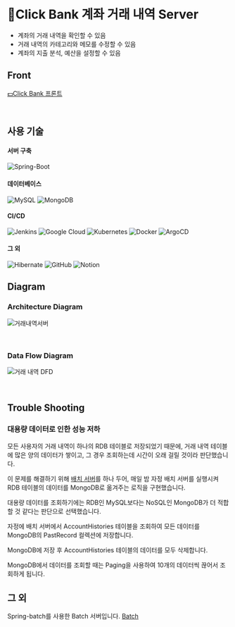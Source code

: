 # 📝Click Bank 계좌 거래 내역 Server

- 계좌의 거래 내역을 확인할 수 있음
- 거래 내역의 카테고리와 메모를 수정할 수 있음
- 계좌의 지출 분석, 예산을 설정할 수 있음

## Front
[💵Click Bank 프론트](https://github.com/JUST-CLICK-BANK/fe-click-bank)

</br>

## 사용 기술
#### 서버 구축
![Spring-Boot](https://img.shields.io/badge/spring--boot-%236DB33F.svg?style=for-the-badge&logo=springboot&logoColor=white)


#### 데이터베이스
![MySQL](https://img.shields.io/badge/mysql-4479A1.svg?style=for-the-badge&logo=mysql&logoColor=white)
![MongoDB](https://img.shields.io/badge/MongoDB-%234ea94b.svg?style=for-the-badge&logo=mongodb&logoColor=white)

#### CI/CD
![Jenkins](https://img.shields.io/badge/jenkins-%232C5263.svg?style=for-the-badge&logo=jenkins&logoColor=white)
![Google Cloud](https://img.shields.io/badge/GoogleCloud-%234285F4.svg?style=for-the-badge&logo=google-cloud&logoColor=white)
![Kubernetes](https://img.shields.io/badge/kubernetes-%23326ce5.svg?style=for-the-badge&logo=kubernetes&logoColor=white)
![Docker](https://img.shields.io/badge/docker-%230db7ed.svg?style=for-the-badge&logo=docker&logoColor=white)
![ArgoCD](https://img.shields.io/badge/ArgoCD-EF7B4D?style=for-the-badge&logo=Argo&logoColor=white)



#### 그 외
![Hibernate](https://img.shields.io/badge/Hibernate-59666C?style=for-the-badge&logo=Hibernate&logoColor=white)
![GitHub](https://img.shields.io/badge/github-%23121011.svg?style=for-the-badge&logo=github&logoColor=white)
![Notion](https://img.shields.io/badge/Notion-%23000000.svg?style=for-the-badge&logo=notion&logoColor=white)
## Diagram

### Architecture Diagram
![거래내역서버](https://github.com/user-attachments/assets/5ce46724-ba9c-48c5-96e8-473193243360)



</br>

### Data Flow Diagram
![거래 내역 DFD](https://github.com/user-attachments/assets/11084e3f-a173-4065-b1d4-dcb71c5be0e9)


</br>

## Trouble Shooting
### 대용량 데이터로 인한 성능 저하
모든 사용자의 거래 내역이 하나의 RDB 테이블로 저장되었기 때문에, 거래 내역 테이블에 많은 양의 데이터가 쌓이고, 그 경우 조회하는데 시간이 오래 걸릴 것이라 판단했습니다.

이 문제를 해결하기 위해 [배치 서버](https://github.com/JUST-CLICK-BANK/account-history-batch)를 하나 두어, 매일 밤 자정 배치 서버를 실행시켜 RDB 테이블의 데이터를 MongoDB로 옮겨주는 로직을 구현했습니다.

대용량 데이터를 조회하기에는 RDB인 MySQL보다는 NoSQL인 MongoDB가 더 적합할 것 같다는 판단으로 선택했습니다.

자정에 배치 서버에서 AccountHistories 테이블을 조회하여 모든 데이터를 MongoDB의 PastRecord 컬렉션에 저장합니다.

MongoDB에 저장 후 AccountHistories 테이블의 데이터를 모두 삭제합니다.

MongoDB에서 데이터를 조회할 때는 Paging을 사용하여 10개의 데이터씩 끊어서 조회하게 됩니다.


## 그 외

Spring-batch를 사용한 Batch 서버입니다.
[Batch](https://github.com/JUST-CLICK-BANK/account-history-batch)
